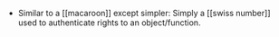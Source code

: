 - Similar to a [[macaroon]] except simpler: Simply a [[swiss number]] used to authenticate rights to an object/function.
